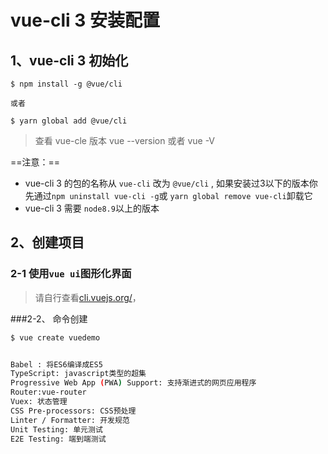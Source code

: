 # vue-cli 3 安装配置

## 1、vue-cli 3 初始化

```shell
$ npm install -g @vue/cli

或者

$ yarn global add @vue/cli
```

> 查看 vue-cle 版本  vue --version 或者 vue -V

==注意：==

- vue-cli 3 的包的名称从 `vue-cli`  改为 `@vue/cli` , 如果安装过3以下的版本你先通过`npm uninstall vue-cli -g`或 `yarn global remove vue-cli`卸载它
- vue-cli 3 需要 `node8.9`以上的版本



## 2、创建项目

### 2-1  使用`vue ui`图形化界面

> 请自行查看[cli.vuejs.org/](https://juejin.im/post/5c63afd56fb9a049b41cf5f4)，

###2-2、 命令创建

```bash
$ vue create vuedemo


Babel : 将ES6编译成ES5
TypeScript: javascript类型的超集
Progressive Web App (PWA) Support: 支持渐进式的网页应用程序
Router:vue-router
Vuex: 状态管理
CSS Pre-processors: CSS预处理
Linter / Formatter: 开发规范
Unit Testing: 单元测试
E2E Testing: 端到端测试
```



